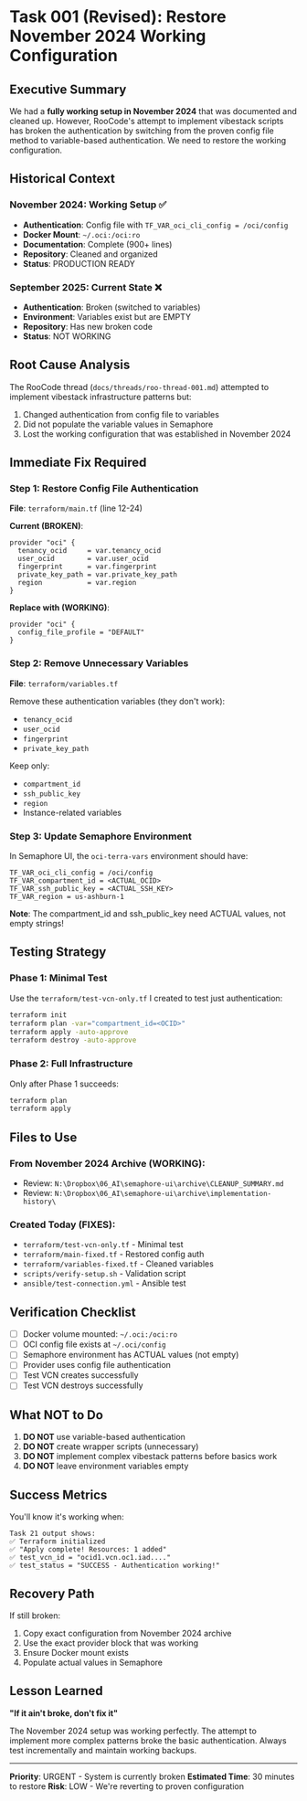 # Task 001 (Revised): Restore November 2024 Working Configuration

## Executive Summary
We had a **fully working setup in November 2024** that was documented and cleaned up. However, RooCode's attempt to implement vibestack scripts has broken the authentication by switching from the proven config file method to variable-based authentication. We need to restore the working configuration.

## Historical Context

### November 2024: Working Setup ✅
- **Authentication**: Config file with `TF_VAR_oci_cli_config = /oci/config`
- **Docker Mount**: `~/.oci:/oci:ro`
- **Documentation**: Complete (900+ lines)
- **Repository**: Cleaned and organized
- **Status**: PRODUCTION READY

### September 2025: Current State ❌
- **Authentication**: Broken (switched to variables)
- **Environment**: Variables exist but are EMPTY
- **Repository**: Has new broken code
- **Status**: NOT WORKING

## Root Cause Analysis

The RooCode thread (`docs/threads/roo-thread-001.md`) attempted to implement vibestack infrastructure patterns but:
1. Changed authentication from config file to variables
2. Did not populate the variable values in Semaphore
3. Lost the working configuration that was established in November 2024

## Immediate Fix Required

### Step 1: Restore Config File Authentication

**File**: `terraform/main.tf` (line 12-24)

**Current (BROKEN)**:
```hcl
provider "oci" {
  tenancy_ocid     = var.tenancy_ocid
  user_ocid        = var.user_ocid
  fingerprint      = var.fingerprint
  private_key_path = var.private_key_path
  region           = var.region
}
```

**Replace with (WORKING)**:
```hcl
provider "oci" {
  config_file_profile = "DEFAULT"
}
```

### Step 2: Remove Unnecessary Variables

**File**: `terraform/variables.tf`

Remove these authentication variables (they don't work):
- `tenancy_ocid`
- `user_ocid`
- `fingerprint`
- `private_key_path`

Keep only:
- `compartment_id`
- `ssh_public_key`
- `region`
- Instance-related variables

### Step 3: Update Semaphore Environment

In Semaphore UI, the `oci-terra-vars` environment should have:
```
TF_VAR_oci_cli_config = /oci/config
TF_VAR_compartment_id = <ACTUAL_OCID>
TF_VAR_ssh_public_key = <ACTUAL_SSH_KEY>
TF_VAR_region = us-ashburn-1
```

**Note**: The compartment_id and ssh_public_key need ACTUAL values, not empty strings!

## Testing Strategy

### Phase 1: Minimal Test
Use the `terraform/test-vcn-only.tf` I created to test just authentication:
```bash
terraform init
terraform plan -var="compartment_id=<OCID>"
terraform apply -auto-approve
terraform destroy -auto-approve
```

### Phase 2: Full Infrastructure
Only after Phase 1 succeeds:
```bash
terraform plan
terraform apply
```

## Files to Use

### From November 2024 Archive (WORKING):
- Review: `N:\Dropbox\06_AI\semaphore-ui\archive\CLEANUP_SUMMARY.md`
- Review: `N:\Dropbox\06_AI\semaphore-ui\archive\implementation-history\`

### Created Today (FIXES):
- `terraform/test-vcn-only.tf` - Minimal test
- `terraform/main-fixed.tf` - Restored config auth
- `terraform/variables-fixed.tf` - Cleaned variables
- `scripts/verify-setup.sh` - Validation script
- `ansible/test-connection.yml` - Ansible test

## Verification Checklist

- [ ] Docker volume mounted: `~/.oci:/oci:ro`
- [ ] OCI config file exists at `~/.oci/config`
- [ ] Semaphore environment has ACTUAL values (not empty)
- [ ] Provider uses config file authentication
- [ ] Test VCN creates successfully
- [ ] Test VCN destroys successfully

## What NOT to Do

1. **DO NOT** use variable-based authentication
2. **DO NOT** create wrapper scripts (unnecessary)
3. **DO NOT** implement complex vibestack patterns before basics work
4. **DO NOT** leave environment variables empty

## Success Metrics

You'll know it's working when:
```
Task 21 output shows:
✅ Terraform initialized
✅ "Apply complete! Resources: 1 added"
✅ test_vcn_id = "ocid1.vcn.oc1.iad...."
✅ test_status = "SUCCESS - Authentication working!"
```

## Recovery Path

If still broken:
1. Copy exact configuration from November 2024 archive
2. Use the exact provider block that was working
3. Ensure Docker mount exists
4. Populate actual values in Semaphore

## Lesson Learned

**"If it ain't broke, don't fix it"**

The November 2024 setup was working perfectly. The attempt to implement more complex patterns broke the basic authentication. Always test incrementally and maintain working backups.

---

**Priority**: URGENT - System is currently broken
**Estimated Time**: 30 minutes to restore
**Risk**: LOW - We're reverting to proven configuration